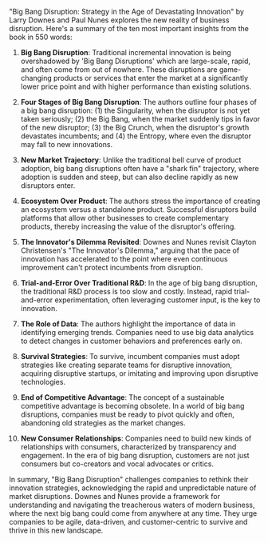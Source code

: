 "Big Bang Disruption: Strategy in the Age of Devastating Innovation" by Larry Downes and Paul Nunes explores the new reality of business disruption. Here's a summary of the ten most important insights from the book in 550 words:

1. **Big Bang Disruption**: Traditional incremental innovation is being overshadowed by 'Big Bang Disruptions' which are large-scale, rapid, and often come from out of nowhere. These disruptions are game-changing products or services that enter the market at a significantly lower price point and with higher performance than existing solutions.

2. **Four Stages of Big Bang Disruption**: The authors outline four phases of a big bang disruption: (1) the Singularity, when the disruptor is not yet taken seriously; (2) the Big Bang, when the market suddenly tips in favor of the new disruptor; (3) the Big Crunch, when the disruptor's growth devastates incumbents; and (4) the Entropy, where even the disruptor may fall to new innovations.

3. **New Market Trajectory**: Unlike the traditional bell curve of product adoption, big bang disruptions often have a "shark fin" trajectory, where adoption is sudden and steep, but can also decline rapidly as new disruptors enter.

4. **Ecosystem Over Product**: The authors stress the importance of creating an ecosystem versus a standalone product. Successful disruptors build platforms that allow other businesses to create complementary products, thereby increasing the value of the disruptor's offering.

5. **The Innovator's Dilemma Revisited**: Downes and Nunes revisit Clayton Christensen's "The Innovator's Dilemma," arguing that the pace of innovation has accelerated to the point where even continuous improvement can't protect incumbents from disruption.

6. **Trial-and-Error Over Traditional R&D**: In the age of big bang disruption, the traditional R&D process is too slow and costly. Instead, rapid trial-and-error experimentation, often leveraging customer input, is the key to innovation.

7. **The Role of Data**: The authors highlight the importance of data in identifying emerging trends. Companies need to use big data analytics to detect changes in customer behaviors and preferences early on.

8. **Survival Strategies**: To survive, incumbent companies must adopt strategies like creating separate teams for disruptive innovation, acquiring disruptive startups, or imitating and improving upon disruptive technologies.

9. **End of Competitive Advantage**: The concept of a sustainable competitive advantage is becoming obsolete. In a world of big bang disruptions, companies must be ready to pivot quickly and often, abandoning old strategies as the market changes.

10. **New Consumer Relationships**: Companies need to build new kinds of relationships with consumers, characterized by transparency and engagement. In the era of big bang disruption, customers are not just consumers but co-creators and vocal advocates or critics.

In summary, "Big Bang Disruption" challenges companies to rethink their innovation strategies, acknowledging the rapid and unpredictable nature of market disruptions. Downes and Nunes provide a framework for understanding and navigating the treacherous waters of modern business, where the next big bang could come from anywhere at any time. They urge companies to be agile, data-driven, and customer-centric to survive and thrive in this new landscape.